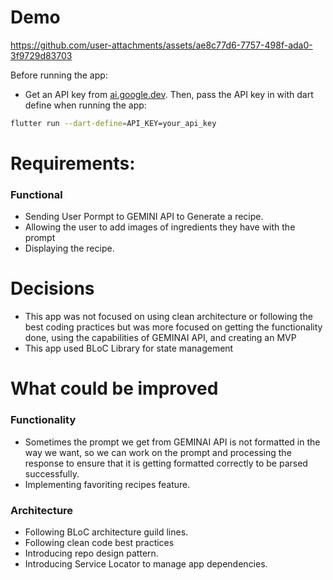 
# Demo

https://github.com/user-attachments/assets/ae8c77d6-7757-498f-ada0-3f9729d83703

Before running the app:
* Get an API key from [ai.google.dev](ai.google.dev).
Then, pass the API key in with dart define when running the app:

```bash
flutter run --dart-define=API_KEY=your_api_key
```

# Requirements:
### Functional
  - Sending User Pormpt to GEMINI API to Generate a recipe.
  - Allowing the user to add images of ingredients they have with the prompt
  - Displaying the recipe.
 
# Decisions

- This app was not focused on using clean architecture or following the best coding practices but was more focused on getting the functionality done, using the capabilities of GEMINAI API, and creating an MVP
- This app used BLoC Library for state management

   
# What could be improved
### Functionality
- Sometimes the prompt we get from GEMINAI API is not formatted in the way we want, so we can work on the prompt and processing the response to ensure that it is getting formatted correctly to be parsed successfully.
- Implementing favoriting recipes feature.

### Architecture
- Following BLoC architecture guild lines.
- Following clean code best practices
- Introducing repo design pattern.
- Introducing Service Locator to manage app dependencies.
